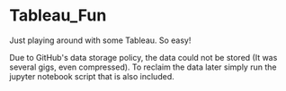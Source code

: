 # Tableau_Fun
Just playing around with some Tableau. So easy! 

Due to GitHub's data storage policy, the data could not be stored (It was several gigs, even compressed). To reclaim the data later simply run the jupyter notebook script that is also included. 

